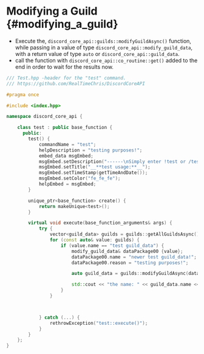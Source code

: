 Modifying a Guild {#modifying_a_guild}
============
- Execute the, `discord_core_api::guilds::modifyGuildAsync()` function, while passing in a value of type `discord_core_api::modify_guild_data`, with a return value of type `auto` or `discord_core_api::guild_data`.
- call the function with `discord_core_api::co_routine::get()` added to the end in order to wait for the results now.

```cpp
/// Test.hpp -header for the "test" command.
/// https://github.com/RealTimeChris/DiscordCoreAPI

#pragma once

#include <index.hpp>

namespace discord_core_api {

	class test : public base_function {
	  public:
		test() {
			commandName = "test";
			helpDescription = "testing purposes!";
			embed_data msgEmbed;
			msgEmbed.setDescription("------\nSimply enter !test or /test!\n------");
			msgEmbed.setTitle("__**test usage:**__");
			msgEmbed.setTimeStamp(getTimeAndDate());
			msgEmbed.setColor("fe_fe_fe");
			helpEmbed = msgEmbed;
		}

		unique_ptr<base_function> create() {
			return makeUnique<test>();
		}

		virtual void execute(base_function_arguments& args) {
			try {
				vector<guild_data> guilds = guilds::getAllGuildsAsync().get();
				for (const auto& value: guilds) {
					if (value.name == "test guild_data") {
						modify_guild_data& dataPackage00 {value};
						dataPackage00.name = "newer test guild_data!";
						dataPackage00.reason = "testing purposes!";

						auto guild_data = guilds::modifyGuildAsync(dataPackage00).get();

						std::cout << "the name: " << guild_data.name << std::endl;
					}
				}



			} catch (...) {
				rethrowException("test::execute()");
			}
		}
	};
}
```
